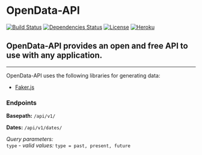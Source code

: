 # OpenData-API

[![Build Status](https://travis-ci.org/anthonkendel/opendata-api.svg?branch=master)](https://travis-ci.org/anthonkendel/opendata-api) [![Dependencies Status](https://david-dm.org/anthonkendel/opendata-api.svg)](https://github.com/anthonkendel/opendata-api/blob/master/package.json) [![License](https://img.shields.io/badge/license-MIT-blue.svg)](https://en.wikipedia.org/wiki/MIT_License) [![Heroku](https://img.shields.io/badge/available-heroku-7565C7.svg)](https://odata-api.herokuapp.com/api/v1)

## OpenData-API provides an open and free API to use with any application.

--------------------------------------------------------------------------------

OpenData-API uses the following libraries for generating data:

- [Faker.js](https://github.com/marak/Faker.js/)

### Endpoints

**Basepath:** `/api/v1/`<br>

**Dates:** `/api/v1/dates/`<br>

_Query parameters:_<br>
`type` - _valid values:_ `type = past, present, future`
